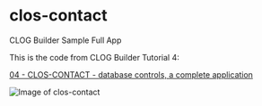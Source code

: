 # clos-contact
CLOG Builder Sample Full App

This is the code from CLOG Builder Tutorial 4:

[04 - CLOS-CONTACT - database controls, a complete application](https://www.reddit.com/r/lisp/comments/t61sib/clog_builder_tutorial_4_a_complete_database_app/)

![Image of clos-contact](https://rabbibotton.github.io/images/demo-clog-contact.png)
